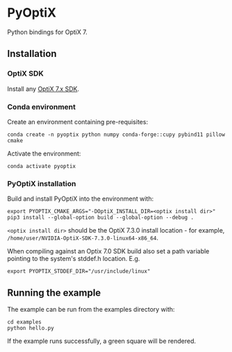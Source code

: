 # PyOptiX

Python bindings for OptiX 7.

## Installation

### OptiX SDK

Install any [OptiX 7.x SDK](https://developer.nvidia.com/optix/downloads/7.3.0/linux64). 


### Conda environment

Create an environment containing pre-requisites:

```
conda create -n pyoptix python numpy conda-forge::cupy pybind11 pillow cmake
```

Activate the environment:

```
conda activate pyoptix
```

### PyOptiX installation

Build and install PyOptiX into the environment with:

```
export PYOPTIX_CMAKE_ARGS="-DOptiX_INSTALL_DIR=<optix install dir>"
pip3 install --global-option build --global-option --debug .
```
`<optix install dir>` should be the OptiX 7.3.0 install location - for example,
`/home/user/NVIDIA-OptiX-SDK-7.3.0-linux64-x86_64`.

When compiling against an Optix 7.0 SDK build also set a path variable pointing
to the system's stddef.h location. E.g.
```
export PYOPTIX_STDDEF_DIR="/usr/include/linux"
```

## Running the example

The example can be run from the examples directory with:

```
cd examples
python hello.py
```

If the example runs successfully, a green square will be rendered.
